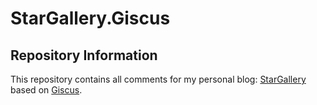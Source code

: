 # StarGallery.Giscus

## Repository Information

This repository contains all comments for my personal blog: [StarGallery](https://blog.starengraver.me) based on [Giscus](https://giscus.app/).

